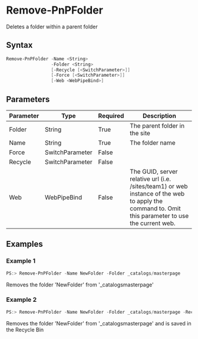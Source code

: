 # Remove-PnPFolder
Deletes a folder within a parent folder
## Syntax
```powershell
Remove-PnPFolder -Name <String>
                 -Folder <String>
                 [-Recycle [<SwitchParameter>]]
                 [-Force [<SwitchParameter>]]
                 [-Web <WebPipeBind>]
```


## Parameters
Parameter|Type|Required|Description
---------|----|--------|-----------
|Folder|String|True|The parent folder in the site|
|Name|String|True|The folder name|
|Force|SwitchParameter|False||
|Recycle|SwitchParameter|False||
|Web|WebPipeBind|False|The GUID, server relative url (i.e. /sites/team1) or web instance of the web to apply the command to. Omit this parameter to use the current web.|
## Examples

### Example 1
```powershell
PS:> Remove-PnPFolder -Name NewFolder -Folder _catalogs/masterpage
```
Removes the folder 'NewFolder' from '_catalogsmasterpage'

### Example 2
```powershell
PS:> Remove-PnPFolder -Name NewFolder -Folder _catalogs/masterpage -Recycle
```
Removes the folder 'NewFolder' from '_catalogsmasterpage' and is saved in the Recycle Bin
